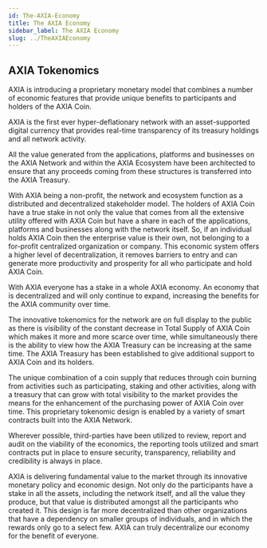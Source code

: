 ```yaml
---
id: The-AXIA-Economy
title: The AXIA Economy
sidebar_label: The AXIA Economy
slug: ../TheAXIAEconomy
---
```


## AXIA Tokenomics

AXIA is introducing a proprietary monetary model that combines a number of economic features that provide unique benefits to participants and holders of the AXIA Coin. 

AXIA is the first ever hyper-deflationary network with an asset-supported digital currency that provides real-time transparency of its treasury holdings and all network activity. 

All the value generated from the applications, platforms and businesses on the AXIA Network and within the AXIA Ecosystem have been architected to ensure that any proceeds coming from these structures is transferred into the AXIA Treasury. 

With AXIA being a non-profit, the network and ecosystem function as a distributed and decentralized stakeholder model. The holders of AXIA Coin have a true stake in not only the value that comes from all the extensive utility offered with AXIA Coin but have a share in each of the applications, platforms and businesses along with the network itself. So, if an individual holds AXIA Coin then the enterprise value is their own, not belonging to a for-profit centralized organization or company. This economic system offers a higher level of decentralization, it removes barriers to entry and can generate more productivity and prosperity for all who participate and hold AXIA Coin. 

With AXIA everyone has a stake in a whole AXIA economy. An economy that is decentralized and will only continue to expand, increasing the benefits for the AXIA community over time. 

The innovative tokenomics for the network are on full display to the public as there is visibility of the constant decrease in Total Supply of AXIA Coin which makes it more and more scarce over time, while simultaneously there is the ability to view how the AXIA Treasury can be increasing at the same time. The AXIA Treasury has been established to give additional support to AXIA Coin and its holders. 

The unique combination of a coin supply that reduces through coin burning from activities such as participating, staking and other activities, along with a treasury that can grow with total visibility to the market provides the means for the enhancement of the purchasing power of AXIA Coin over time. This proprietary tokenomic design is enabled by a variety of smart contracts built into the AXIA Network.

Wherever possible, third-parties have been utilized to review, report and audit on the viability of the economics, the reporting tools utilized and smart contracts put in place to ensure security, transparency, reliability and credibility is always in place.  

AXIA is delivering fundamental value to the market through its innovative monetary policy and economic design. Not only do the participants have a stake in all the assets, including the network itself, and all the value they produce, but that value is distributed amongst all the participants who created  it. This design is far more decentralized than other organizations that have a dependency on smaller groups of individuals, and in which the rewards only go to a select few. AXIA can truly decentralize our economy for the benefit of everyone. 















